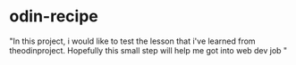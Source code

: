# odin-recipe
"In this project, i would like to test the lesson that i've learned from theodinproject. Hopefully this small step will help me got into web dev job "
